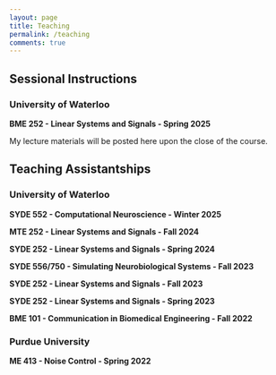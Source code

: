 ```yaml
---
layout: page
title: Teaching
permalink: /teaching
comments: true
---
```


<div class="row justify-content-between">
    <div class="col-md-8 pr-5">
        <div class="section-title">
            <h2><span>Sessional Instructions</span></h2>
        </div>
        <h3>University of Waterloo</h3>
        <p><b>BME 252 - Linear Systems and Signals - Spring 2025</b></p>
        <p>My lecture materials will be posted here upon the close of the course.</p>
        <div class="section-title">
            <h2><span>Teaching Assistantships</span></h2>
        </div>
        <h3>University of Waterloo</h3>
        <p><b>SYDE 552 - Computational Neuroscience - Winter 2025</b></p>
        <p><b>MTE 252 - Linear Systems and Signals - Fall 2024</b></p>
        <p><b>SYDE 252 - Linear Systems and Signals - Spring 2024</b></p>
        <p><b>SYDE 556/750 - Simulating Neurobiological Systems - Fall 2023</b></p>
        <p><b>SYDE 252 - Linear Systems and Signals - Fall 2023</b></p>
        <p><b>SYDE 252 - Linear Systems and Signals - Spring 2023</b></p>
        <p><b>BME 101 - Communication in Biomedical Engineering - Fall 2022</b></p>
        <h3>Purdue University</h3>
        <p><b>ME 413 - Noise Control - Spring 2022</b></p>
    </div>
</div>
